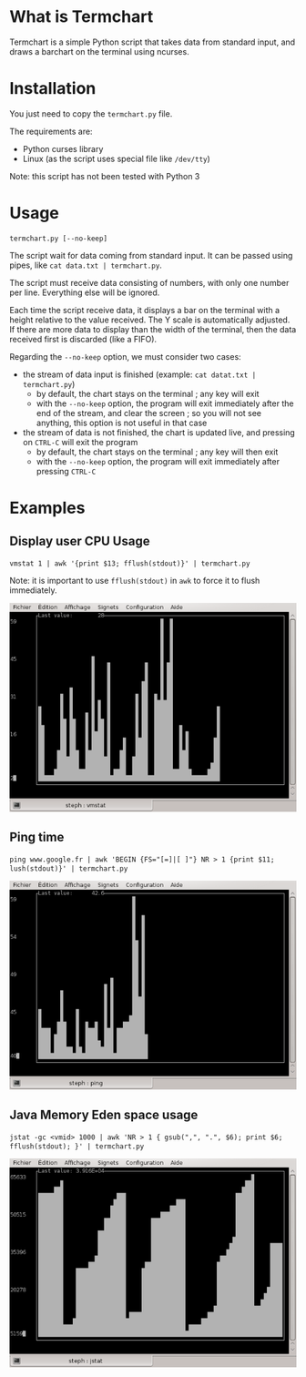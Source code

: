 # What is Termchart
Termchart is a simple Python script that takes data from standard input,
and draws a barchart on the terminal using ncurses.

# Installation
You just need to copy the `termchart.py` file.

The requirements are:
* Python curses library
* Linux (as the script uses special file like `/dev/tty`)

Note: this script has not been tested with Python 3

# Usage
```
termchart.py [--no-keep]
```

The script wait for data coming from standard input. It can be passed using pipes, like `cat data.txt | termchart.py`.

The script must receive data consisting of numbers, with only one number per line. Everything else will be ignored.

Each time the script receive data, it displays a bar on the terminal with a height relative to the value received. The
Y scale is automatically adjusted. If there are more data to display than the width of the terminal, then the data
received first is discarded (like a FIFO).

Regarding the `--no-keep` option, we must consider two cases:
* the stream of data input is finished (example: `cat datat.txt | termchart.py`)
  * by default, the chart stays on the terminal ; any key will exit
  * with the `--no-keep` option, the program will exit immediately after the end of the stream, and clear the screen ;
so you will not see anything, this option is not useful in that case
* the stream of data is not finished, the chart is updated live, and pressing on `CTRL-C` will exit the program
  * by default, the chart stays on the terminal ; any key will then exit
  * with the `--no-keep` option, the program will exit immediately after pressing `CTRL-C`

# Examples
## Display user CPU Usage
```
vmstat 1 | awk '{print $13; fflush(stdout)}' | termchart.py
```

Note: it is important to use `fflush(stdout)` in `awk` to force it to flush immediately.

![CPU usage chart](https://raw.githubusercontent.com/stephane-deraco/Termchart/gh-pages/images/cpu.png "CPU usage chart")

## Ping time
```
ping www.google.fr | awk 'BEGIN {FS="[=]|[ ]"} NR > 1 {print $11; lush(stdout)}' | termchart.py
```

![Ping chart](https://raw.githubusercontent.com/stephane-deraco/Termchart/gh-pages/images/ping.png "Ping chart")

## Java Memory Eden space usage
```
jstat -gc <vmid> 1000 | awk 'NR > 1 { gsub(",", ".", $6); print $6; fflush(stdout); }' | termchart.py
```

![Java memory chart](https://raw.githubusercontent.com/stephane-deraco/Termchart/gh-pages/images/java.png "Java memory chart")

